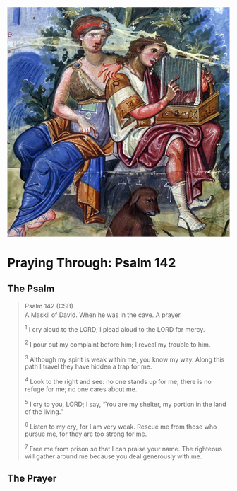 <img class="intro-right" src="art-paris-psalter.jpg">

<style>
  li {list-style-type: none;}
  p + ul {
    margin-top: -18px;
}
</style>

# Praying Through: Psalm 142

## The Psalm

>Psalm 142 (CSB)  
><sup></sup> A Maskil of David. When he was in the cave. A prayer. 
>
><sup>1</sup> I cry aloud to the LORD; I plead aloud to the LORD for mercy. 
>
><sup>2</sup> I pour out my complaint before him; I reveal my trouble to him. 
>
><sup>3</sup> Although my spirit is weak within me, you know my way. Along this path I travel they have hidden a trap for me. 
>
><sup>4</sup> Look to the right and see: no one stands up for me; there is no refuge for me; no one cares about me. 
>
><sup>5</sup> I cry to you, LORD; I say, “You are my shelter, my portion in the land of the living.” 
>
><sup>6</sup> Listen to my cry, for I am very weak. Rescue me from those who pursue me, for they are too strong for me. 
>
><sup>7</sup> Free me from prison so that I can praise your name. The righteous will gather around me because you deal generously with me.

## The Prayer

<div style="font-variant: small-caps;">

</div>
